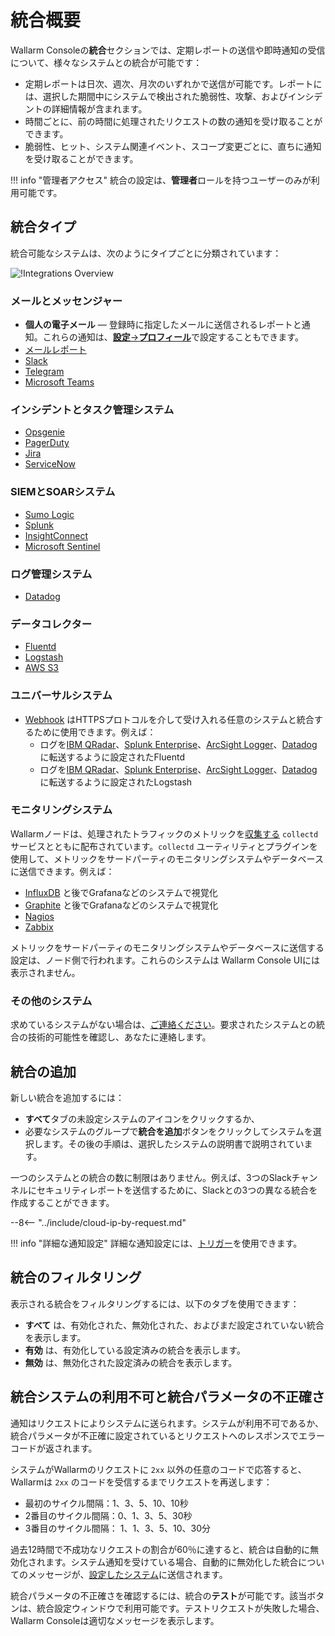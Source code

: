 [integration-pane-img]:         ../../../images/user-guides/settings/integrations/integration-panel.png

[email-notifications]:          ./email.md
[slack-notifications]:          ./slack.md
[telegram-notifications]:       ./telegram.md
[ms-teams-notifications]:       ./microsoft-teams.md
[opsgenie-notifications]:       ./opsgenie.md
[insightconnect-notifications]: ./insightconnect.md
[sentinel-notifications]:       ./azure-sentinel.md
[pagerduty-notifications]:      ./pagerduty.md
[jira-notifications]:           ./jira.md
[servicenow-notifications]:     ./servicenow.md
[splunk-notifications]:         ./splunk.md
[sumologic-notifications]:      ./sumologic.md
[datadog-notifications]:        ./datadog.md
[fluentd-notifications]:        ./fluentd.md
[logstash-notifications]:       ./logstash.md
[aws-s3-notifications]:         ./amazon-s3.md
[webhook-notifications]:        ./webhook.md
[account]:                      ../account.md

# 統合概要

Wallarm Consoleの**統合**セクションでは、定期レポートの送信や即時通知の受信について、様々なシステムとの統合が可能です：

* 定期レポートは日次、週次、月次のいずれかで送信が可能です。レポートには、選択した期間中にシステムで検出された脆弱性、攻撃、およびインシデントの詳細情報が含まれます。
* 時間ごとに、前の時間に処理されたリクエストの数の通知を受け取ることができます。
* 脆弱性、ヒット、システム関連イベント、スコープ変更ごとに、直ちに通知を受け取ることができます。

!!! info "管理者アクセス"
    統合の設定は、**管理者**ロールを持つユーザーのみが利用可能です。

## 統合タイプ

統合可能なシステムは、次のようにタイプごとに分類されています：

![!Integrations Overview][integration-pane-img]

### メールとメッセンジャー

* **個人の電子メール** — 登録時に指定したメールに送信されるレポートと通知。これらの通知は、[**設定**→**プロフィール**][account]で設定することもできます。
* [メールレポート][email-notifications]
* [Slack][slack-notifications]
* [Telegram][telegram-notifications]
* [Microsoft Teams][ms-teams-notifications]

### インシデントとタスク管理システム

* [Opsgenie][opsgenie-notifications]
* [PagerDuty][pagerduty-notifications]
* [Jira][jira-notifications]
* [ServiceNow][servicenow-notifications]

### SIEMとSOARシステム

* [Sumo Logic][sumologic-notifications]
* [Splunk][splunk-notifications]
* [InsightConnect][insightconnect-notifications]
* [Microsoft Sentinel][sentinel-notifications]

### ログ管理システム

* [Datadog][datadog-notifications]

### データコレクター

* [Fluentd][fluentd-notifications]
* [Logstash][logstash-notifications]
* [AWS S3][aws-s3-notifications]

### ユニバーサルシステム

* [Webhook][webhook-notifications] はHTTPSプロトコルを介して受け入れる任意のシステムと統合するために使用できます。例えば：
    * ログを[IBM QRadar](webhook-examples/fluentd-qradar.md)、[Splunk Enterprise](webhook-examples/fluentd-splunk.md)、[ArcSight Logger](webhook-examples/fluentd-arcsight-logger.md)、[Datadog](webhook-examples/fluentd-logstash-datadog.md) に転送するように設定されたFluentd 
    * ログを[IBM QRadar](webhook-examples/logstash-qradar.md)、[Splunk Enterprise](webhook-examples/logstash-splunk.md)、[ArcSight Logger](webhook-examples/logstash-arcsight-logger.md)、[Datadog](webhook-examples/fluentd-logstash-datadog.md) に転送するように設定されたLogstash 

### モニタリングシステム

Wallarmノードは、処理されたトラフィックのメトリックを[収集する](../../../admin-en/monitoring/intro.md) `collectd` サービスとともに配布されています。`collectd` ユーティリティとプラグインを使用して、メトリックをサードパーティのモニタリングシステムやデータベースに送信できます。例えば：

* [InfluxDB](../../../admin-en/monitoring/network-plugin-influxdb.md) と後でGrafanaなどのシステムで視覚化
* [Graphite](../../../admin-en/monitoring/write-plugin-graphite.md) と後でGrafanaなどのシステムで視覚化
* [Nagios](../../../admin-en/monitoring/collectd-nagios.md)
* [Zabbix](../../../admin-en/monitoring/collectd-zabbix.md)

メトリックをサードパーティのモニタリングシステムやデータベースに送信する設定は、ノード側で行われます。これらのシステムは Wallarm Console UIには表示されません。

### その他のシステム

求めているシステムがない場合は、[ご連絡ください](mailto:support@wallarm.com)。要求されたシステムとの統合の技術的可能性を確認し、あなたに連絡します。

## 統合の追加

新しい統合を追加するには：

* **すべて**タブの未設定システムのアイコンをクリックするか、
* 必要なシステムのグループで**統合を追加**ボタンをクリックしてシステムを選択します。その後の手順は、選択したシステムの説明書で説明されています。

一つのシステムとの統合の数に制限はありません。例えば、3つのSlackチャンネルにセキュリティレポートを送信するために、Slackとの3つの異なる統合を作成することができます。

--8<-- "../include/cloud-ip-by-request.md"

!!! info "詳細な通知設定"
    詳細な通知設定には、[トリガー](../../triggers/triggers.md)を使用できます。

## 統合のフィルタリング

表示される統合をフィルタリングするには、以下のタブを使用できます：

* **すべて** は、有効化された、無効化された、およびまだ設定されていない統合を表示します。
* **有効** は、有効化している設定済みの統合を表示します。
* **無効** は、無効化された設定済みの統合を表示します。

## 統合システムの利用不可と統合パラメータの不正確さ

通知はリクエストによりシステムに送られます。システムが利用不可であるか、統合パラメータが不正確に設定されているとリクエストへのレスポンスでエラーコードが返されます。

システムがWallarmのリクエストに `2xx` 以外の任意のコードで応答すると、Wallarmは `2xx` のコードを受信するまでリクエストを再送します：

* 最初のサイクル間隔：1、3、5、10、10秒
* 2番目のサイクル間隔：0、1、3、5、30秒
* 3番目のサイクル間隔：  1、1、3、5、10、30分

過去12時間で不成功なリクエストの割合が60％に達すると、統合は自動的に無効化されます。システム通知を受けている場合、自動的に無効化した統合についてのメッセージが、[設定したシステム](#統合タイプ)に送信されます。

統合パラメータの不正確さを確認するには、統合の**テスト**が可能です。該当ボタンは、統合設定ウィンドウで利用可能です。テストリクエストが失敗した場合、Wallarm Consoleは適切なメッセージを表示します。

<!-- ## デモ動画

<div class="video-wrapper">
  <iframe width="1280" height="720" src="https://www.youtube.com/embed/DVfoXYuBy-Y" frameborder="0" allow="accelerometer; autoplay; encrypted-media; gyroscope; picture-in-picture" allowfullscreen></iframe>
</div> -->